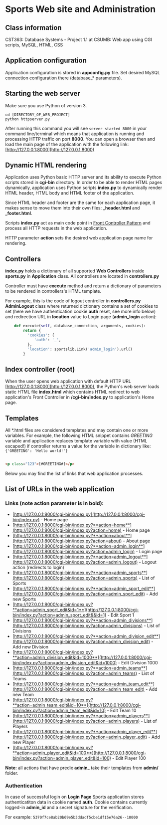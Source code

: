 # Sports Web site and Administration

## Class information
CST363: Database Systems - Project 1.1  at CSUMB: Web app using CGI scripts, MySQL, HTML, CSS

## Application configuration
Application configuration is stored in **appconfig.py** file. Set desired MySQL connection configuration there (database_* parameters). 

## Starting the web server
Make sure you use Python of version 3.
```shell
cd [DIRECTORY_OF_WEB_PROJECT]
python httpserver.py
```

After running this command you will see `server started 8000` in your command line/terminal which means that application is running and processing HTTP traffic on port **8000**.
You can open a browser then and load the main page of the application with the following link: [http://127.0.0.1:8000](http://127.0.0.1:8000)

## Dynamic HTML rendering
Application uses Python basic HTTP server and its ability to execute Python scripts stored in **cgi-bin** directory. 
In order to be able to render HTML pages dynamically, application uses Python scripts **index.py** to dynamically render HTML header, HTML body and HTML footer of the application.

Since HTML header and footer are the same for each application page, it makes sense to move them into their own files: **_header.html** and **_footer.html**.

Scripts **index.py** act as main code point in [Front Controller Pattern](https://en.wikipedia.org/wiki/Front_controller) and process all HTTP requests in the web application.

HTTP parameter **action** sets the desired web application page name for rendering.

## Controllers
**index.py** holds a dictionary of all supported **Web Controllers** inside **sports.py** in **Application** class. All controllers are located in **controllers.py**

Controller must have **execute** method and return a dictionary of parameters to be rendered in controllers's HTML template.

For example, this is the code of logout controller in **controllers.py** **AdminLogout** class where returned dictionary contains a set of cookies to set (here we have authentication cookie **auth** reset, see more info below) and redirection URL in **location** value to Login page (**admin_login** action):
```Python
    def execute(self, database_connection, arguments, cookies):
        return {
          'cookies': {
             'auth': '_',
          },
          'location': sportslib.Link('admin_login').url()
        }
```

## Index controller (root)
When the user opens web application with default HTTP URL [http://127.0.0.1:8000](http://127.0.0.1:8000), the Python's web server loads static HTML file **index.html** which contains HTML redirect to web application's Front Controller in **/cgi-bin/index.py** to application's Home page.

## Templates

All \*.html files are considered templates and may contain one or more variables.
For example, the following HTML snippet contains *GREETING* variable and application replaces template variable with value (HTML escaped!) if controller returns
a value for the variable in dictionary like: `{'GREETING': 'Hello world!'}` 
```HTML

<p class="123">[#GREETING#]</p>

```

Below you may find the list of links that web application processes.

## List of URLs in the web application

### Links (note action parameter is in bold):

* [http://127.0.0.1:8000/cgi-bin/index.py](http://127.0.0.1:8000/cgi-bin/index.py) - Home page
* [http://127.0.0.1:8000/cgi-bin/index.py?**action=home**](http://127.0.0.1:8000/cgi-bin/index.py?action=home) - Home page
* [http://127.0.0.1:8000/cgi-bin/index.py?**action=about**](http://127.0.0.1:8000/cgi-bin/index.py?action=about) - About page
* [http://127.0.0.1:8000/cgi-bin/index.py?**action=admin_login**](http://127.0.0.1:8000/cgi-bin/index.py?action=admin_login) - Login page
* [http://127.0.0.1:8000/cgi-bin/index.py?**action=admin_logout**](http://127.0.0.1:8000/cgi-bin/index.py?action=admin_logout) - Logout action (redirects to login)
* [http://127.0.0.1:8000/cgi-bin/index.py?**action=admin_sports**](http://127.0.0.1:8000/cgi-bin/index.py?action=admin_sports) - List of Sports
* [http://127.0.0.1:8000/cgi-bin/index.py?**action=admin_sport_edit**](http://127.0.0.1:8000/cgi-bin/index.py?action=admin_sport_edit) - Add new Sports
* [http://127.0.0.1:8000/cgi-bin/index.py?**action=admin_sport_edit&id=1**](http://127.0.0.1:8000/cgi-bin/index.py?action=admin_sport_edit&&id=1) - Edit Sport 1
* [http://127.0.0.1:8000/cgi-bin/index.py?**action=admin_divisions**](http://127.0.0.1:8000/cgi-bin/index.py?action=admin_divisions) - List of Divisions
* [http://127.0.0.1:8000/cgi-bin/index.py?**action=admin_division_edit**](http://127.0.0.1:8000/cgi-bin/index.py?action=admin_division_edit) - Add new Division
* [http://127.0.0.1:8000/cgi-bin/index.py?**action=admin_division_edit&id=1000**](http://127.0.0.1:8000/cgi-bin/index.py?action=admin_division_edit&id=1000) - Edit Division 1000
* [http://127.0.0.1:8000/cgi-bin/index.py?**action=admin_teams**](http://127.0.0.1:8000/cgi-bin/index.py?action=admin_teams) - List of Teams
* [http://127.0.0.1:8000/cgi-bin/index.py?**action=admin_team_edit**](http://127.0.0.1:8000/cgi-bin/index.py?action=admin_team_edit)  - Add new Team
* [http://127.0.0.1:8000/cgi-bin/index.py?**action=admin_team_edit&id=10**](http://127.0.0.1:8000/cgi-bin/index.py?action=admin_team_edit&id=10) - Edit Team 10
* [http://127.0.0.1:8000/cgi-bin/index.py?**action=admin_players**](http://127.0.0.1:8000/cgi-bin/index.py?action=admin_players) - List of Players
* [http://127.0.0.1:8000/cgi-bin/index.py?**action=admin_player_edit**](http://127.0.0.1:8000/cgi-bin/index.py?action=admin_player_edit)  - Add new Player
* [http://127.0.0.1:8000/cgi-bin/index.py?**action=admin_player_edit&id=100**](http://127.0.0.1:8000/cgi-bin/index.py?action=admin_player_edit&id=100) - Edit Player 100

**Note:** all actions that have predix **admin_** take their templates from **admin/** folder.

### Authentication

In case of successful login on **Login Page** Sports application stores authenticatiton data in cookie named **auth**. Cookie contains currently logged-in **admin_id** and a secret signature for the verification.

For example:
`5370f7ce8ab20b69e5b3ddadf5cbe1df15e76a26--10000`

